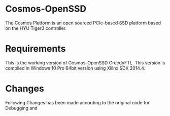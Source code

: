 # Cosmos-OpenSSD
The Cosmos Platform is an open sourced PCIe-based SSD platform based on the HYU Tiger3 controller.

# Requirements
This is the working version of Cosmos-OpenSSD GreedyFTL.
This version is compiled in Windows 10 Pro 64bit version using Xilinx SDK 2014.4.

# Changes
Following Changes has been made according to the original code for Debugging and 





